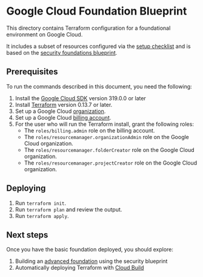 # Google Cloud Foundation Blueprint

This directory contains Terraform configuration for a foundational environment on Google Cloud.

It includes a subset of resources configured via the [setup checklist](https://cloud.google.com/docs/enterprise/setup-checklist)
and is based on the [security foundations blueprint](https://cloud.google.com/architecture/security-foundations).

## Prerequisites

To run the commands described in this document, you need the following:

1. Install the [Google Cloud SDK](https://cloud.google.com/sdk/install) version 319.0.0 or later
1. Install [Terraform](https://www.terraform.io/downloads.html) version 0.13.7 or later.
1. Set up a Google Cloud
   [organization](https://cloud.google.com/resource-manager/docs/creating-managing-organization).
1. Set up a Google Cloud
   [billing account](https://cloud.google.com/billing/docs/how-to/manage-billing-account).
1. For the user who will run the Terraform install, grant the
   following roles:
   -  The `roles/billing.admin` role on the billing account.
   -  The `roles/resourcemanager.organizationAdmin` role on the Google
      Cloud organization.
   -  The `roles/resourcemanager.folderCreator` role on the Google
      Cloud organization.
   -  The `roles/resourcemanager.projectCreator` role on the Google
      Cloud organization.

## Deploying

1. Run `terraform init`.
1. Run `terraform plan` and review the output.
1. Run `terraform apply`.

## Next steps

Once you have the basic foundation deployed, you should explore:
1. Building an [advanced foundation](https://github.com/terraform-google-modules/terraform-example-foundation) using the security blueprint
2. Automatically deploying Terraform with [Cloud Build](https://cloud.google.com/architecture/managing-infrastructure-as-code)
